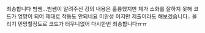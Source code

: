
죄송합니다 범쌤...범쌤이 알려주신 강의 내용은 훌륭했지만 제가 소화를 잘하지 못해 코드가 엉망이 되어 제대로 작동도 안되네요 미완성 이지만 제출이라도 해보겠습니다.. 올리기 민망할정도로 코드가 터무니없어 다시한번 죄송합니다ㅠㅠ
